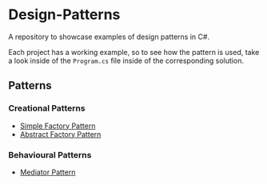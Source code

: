 # Design-Patterns

A repository to showcase examples of design patterns in C#.

Each project has a working example, so to see how the pattern is used, take a look inside of the ```Program.cs``` file inside of the corresponding solution.

## Patterns

### Creational Patterns

- [Simple Factory Pattern](./DesignPatterns/CreationalPatterns/SimpleFactoryPattern)
- [Abstract Factory Pattern](./DesignPatterns/CreationalPatterns/AbstractFactoryPattern)

### Behavioural Patterns

- [Mediator Pattern](./DesignPatterns/BehaviouralPatterns/MediatorPattern)